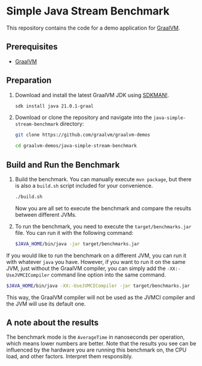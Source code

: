 # Simple Java Stream Benchmark

This repository contains the code for a demo application for [GraalVM](graalvm.org).

## Prerequisites
- [GraalVM](http://graalvm.org)

## Preparation

1. Download and install the latest GraalVM JDK using [SDKMAN!](https://sdkman.io/).
    ```bash
    sdk install java 21.0.1-graal
    ```

2. Download or clone the repository and navigate into the `java-simple-stream-benchmark` directory:
    ```bash
    git clone https://github.com/graalvm/graalvm-demos
    ```
    ```bash
    cd graalvm-demos/java-simple-stream-benchmark
    ```

## Build and Run the Benchmark

1. Build the benchmark. You can manually execute `mvn package`, but there is also a `build.sh` script included for your convenience.
    ```bash
    ./build.sh
    ```
    Now you are all set to execute the benchmark and compare the results between different JVMs.

2. To run the benchmark, you need to execute the `target/benchmarks.jar` file. You can run it with the following command:
    ```bash
    $JAVA_HOME/bin/java -jar target/benchmarks.jar
    ```

If you would like to run the benchmark on a different JVM, you can run it with whatever `java` you have.
However, if you want to run it on the same JVM, just without the GraalVM compiler, you can simply add the `-XX:-UseJVMCICompiler`
command line option into the same command.
```bash
$JAVA_HOME/bin/java -XX:-UseJVMCICompiler -jar target/benchmarks.jar
```

This way, the GraalVM compiler will not be used as the JVMCI compiler and the JVM will use its default one.

## A note about the results

The benchmark mode is the `AverageTime` in nanoseconds per operation, which means lower numbers are better.
Note that the results you see can be influenced by the hardware you are running this benchmark on, the CPU load, and other factors.
Interpret them responsibly.
